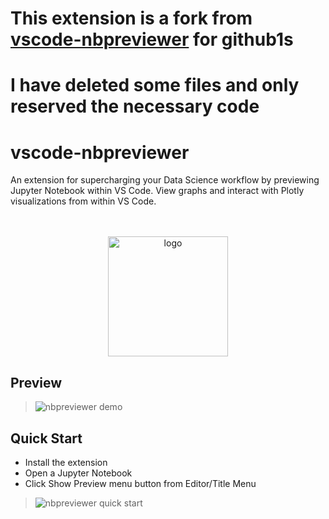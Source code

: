 # This extension is a fork from [vscode-nbpreviewer](https://github.com/jithurjacob/vscode-nbpreviewer) for github1s

# I have deleted some files and only reserved the necessary code

# vscode-nbpreviewer

An extension for supercharging your Data Science workflow by previewing Jupyter Notebook within VS Code. View graphs and interact with Plotly visualizations from within VS Code.

<p align="center">
  <br /><br />
  <img src="https://raw.githubusercontent.com/jithurjacob/vscode-nbpreviewer/master/images/jupyter.png" alt="logo" width="192">
</p>

## Preview

> ![nbpreviewer demo](https://thumbs.gfycat.com/FarawayTerrificChameleon-max-14mb.gif)

## Quick Start

-   Install the extension
-   Open a Jupyter Notebook
-   Click Show Preview menu button from Editor/Title Menu

> ![nbpreviewer quick start](https://thumbs.gfycat.com/ImaginativeCooperativeDogwoodtwigborer-max-14mb.gif)

